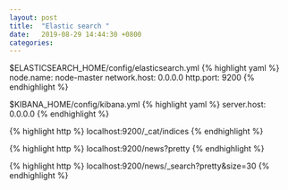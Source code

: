```yaml
---
layout: post
title:  "Elastic search "
date:   2019-08-29 14:44:30 +0800
categories: 
---
```


$ELASTICSEARCH_HOME/config/elasticsearch.yml
{% highlight yaml %}
node.name: node-master
network.host: 0.0.0.0
http.port: 9200
{% endhighlight %}

$KIBANA_HOME/config/kibana.yml
{% highlight yaml %}
server.host: 0.0.0.0
{% endhighlight %}



{% highlight http %}
localhost:9200/_cat/indices
{% endhighlight %}

{% highlight http %}
localhost:9200/news?pretty
{% endhighlight %}

{% highlight http %}
localhost:9200/news/_search?pretty&size=30
{% endhighlight %}